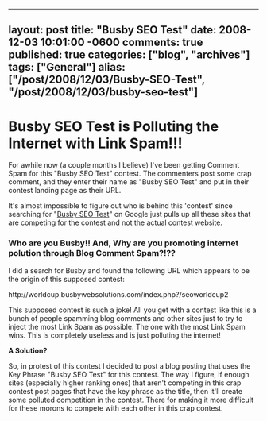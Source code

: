   ---
  layout: post
  title: "Busby SEO Test"
  date: 2008-12-03 10:01:00 -0600
  comments: true
  published: true
  categories: ["blog", "archives"]
  tags: ["General"]
  alias: ["/post/2008/12/03/Busby-SEO-Test", "/post/2008/12/03/busby-seo-test"]
  ---
<!-- more -->
<h1>Busby SEO Test is Polluting the Internet with Link Spam!!! <br />
</h1>
<p>
For awhile now (a couple months I believe) I&#39;ve been getting Comment Spam for this &quot;Busby SEO Test&quot; contest. The commenters post some crap comment, and they enter their name as &quot;Busby SEO Test&quot; and put in their contest landing page as their URL. 
</p>
<p>
It&#39;s almost impossible to figure out who is behind this &#39;contest&#39; since searching for &quot;<a href="http://www.google.com/search?q=Busby+SEO+Test">Busby SEO Test</a>&quot; on Google just pulls up all these sites that are competing for the contest and not the actual contest website.
</p>
<h3><strong>Who are you Busby!! And, Why are you promoting internet polution through Blog Comment Spam?!??</strong></h3>
<p>
I did a search for Busby and found the following URL which appears to be the origin of this supposed contest:
</p>
<p>
http://worldcup.busbywebsolutions.com/index.php?/seoworldcup2
</p>
<p>
This supposed contest is such a joke! All you get with a contest like this is a bunch of people spamming blog comments and other sites just to try to inject the most Link Spam as possible. The one with the most Link Spam wins. This is completely useless and is just polluting the internet!
</p>
<p>
<strong>A Solution?</strong> 
</p>
<p>
So, in protest of this contest I decided to post a blog posting that uses the Key Phrase &quot;Busby SEO Test&quot; for this contest. The way I figure, if enough sites (especially higher ranking ones) that aren&#39;t competing in this crap contest post pages that have the key phrase as the title, then it&#39;ll create some polluted competition in the contest. There for making it more difficult for these morons to compete with each other in this crap contest.
</p>

